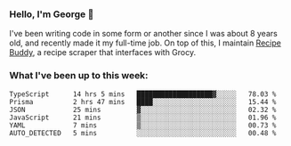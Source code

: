 ### Hello, I'm George 👋

I've been writing code in some form or another since I was about 8 years old, and recently made it my full-time job. On top of this, I maintain [Recipe Buddy](https://github.com/georgegebbett/recipe-buddy), a recipe scraper that interfaces with Grocy.  

<!--
**georgegebbett/georgegebbett** is a ✨ _special_ ✨ repository because its `README.md` (this file) appears on your GitHub profile.

Here are some ideas to get you started:

- 🔭 I’m currently working on ...
- 🌱 I’m currently learning ...
- 👯 I’m looking to collaborate on ...
- 🤔 I’m looking for help with ...
- 💬 Ask me about ...
- 📫 How to reach me: ...
- 😄 Pronouns: ...
- ⚡ Fun fact: ...
-->

### What I've been up to this week:
<!--START_SECTION:waka-->

```text
TypeScript      14 hrs 5 mins   ███████████████████▓░░░░░   78.03 %
Prisma          2 hrs 47 mins   ████░░░░░░░░░░░░░░░░░░░░░   15.44 %
JSON            25 mins         ▓░░░░░░░░░░░░░░░░░░░░░░░░   02.32 %
JavaScript      21 mins         ▒░░░░░░░░░░░░░░░░░░░░░░░░   01.96 %
YAML            7 mins          ▒░░░░░░░░░░░░░░░░░░░░░░░░   00.73 %
AUTO_DETECTED   5 mins          ░░░░░░░░░░░░░░░░░░░░░░░░░   00.48 %
```

<!--END_SECTION:waka-->
